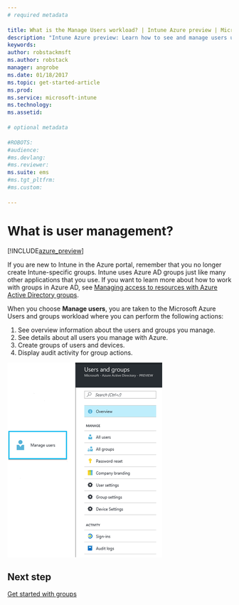 ```yaml
---
# required metadata

title: What is the Manage Users workload? | Intune Azure preview | Microsoft Docs
description: "Intune Azure preview: Learn how to see and manage users using Microsoft Intune and Azure."
keywords:
author: robstackmsft
ms.author: robstack
manager: angrobe
ms.date: 01/18/2017
ms.topic: get-started-article
ms.prod:
ms.service: microsoft-intune
ms.technology:
ms.assetid:

# optional metadata

#ROBOTS:
#audience:
#ms.devlang:
#ms.reviewer:
ms.suite: ems
#ms.tgt_pltfrm:
#ms.custom:

---
```


# What is user management?


[!INCLUDE[azure_preview](../includes/azure_preview.md)]

If you are new to Intune in the Azure portal, remember that you no longer create Intune-specific groups. Intune uses Azure AD groups just like many other applications that you use.
If you want to learn more about how to work with groups in Azure AD, see [Managing access to resources with Azure Active Directory groups](https://docs.microsoft.com/en-us/azure/active-directory/active-directory-manage-groups).

When you choose **Manage users**, you are taken to the Microsoft Azure Users and groups workload where you can perform the following actions:

1. See overview information about the users and groups you manage.
2. See details about all users you manage with Azure.
3. Create groups of users and devices.
4. Display audit activity for group actions.

![Manage users workload](./media/manage-users.png)


## Next step

[Get started with groups](/intune-azure/manage-users/get-started-with-groups)
